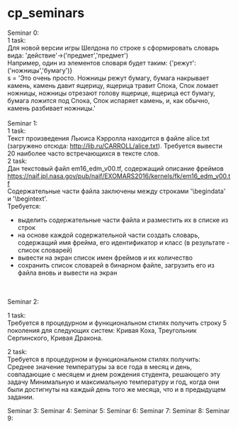 # cp_seminars

Seminar 0:
<br />
  1 task:<br />
Для новой версии игры Шелдона по строке s сформировать словарь вида: 'действие'->('предмет','предмет') <br />
Например, один из элементов словаря будет таким: {'режут':('ножницы','бумагу')}<br />
s = 'Это очень просто. Ножницы режут бумагу, бумага накрывает камень, камень давит ящерицу, ящерица травит Спока, Спок ломает ножницы, ножницы отрезают голову ящерице, ящерица ест бумагу, бумага ложится под Спока, Спок испаряет камень, и, как обычно, камень разбивает ножницы.'
<br />
<br />
Seminar 1:
<br />
  1 task:<br />
Текст произведения Льюиса Кэрролла находится в файле alice.txt (загружено отсюда: http://lib.ru/CARROLL/alice.txt). Требуется вывести 20 наиболее часто встречающихся в тексте слов.
<br />
  2 task:<br />
Дан текстовый файл em16_edm_v00.tf, содержащий описание фреймов <br /> https://naif.jpl.nasa.gov/pub/naif/EXOMARS2016/kernels/fk/em16_edm_v00.tf
<br />
Содержательные части файла заключены между строками '\begindata' и '\begintext'.<br />
Требуется:<br />
 - выделить содержательные части файла и разместить их в списке из строк
 - на основе каждой содержательной части создать словарь, содержащий имя фрейма, его идентификатор и класс (в результате - список словарей)
 - вывести на экран список имен фреймов и их количество
 - сохранить список словарей в бинарном файле, загрузить его из файла вновь и вывести на экран
<br />
<br />
Seminar 2:<br />

  1 task:<br />
Требуется в процедурном и функциональном стилях получить строку 5 поколения для следующих систем: Кривая Коха, Треугольник Серпинского, Кривая Дракона.<br />

  2 task:<br />
 Требуется в процедурном и функциональном стилях получить:<br />
Среднее значение температуры за все года в месяц и день, совпадающие с месяцем и днем рождения студента, решающего эту задачу
Минимальную и максимальную температуру и год, когда они были достигнуты на каждый день того же месяца, что и в предыдущем задании.
<br />

Seminar 3:
Seminar 4:
Seminar 5:
Seminar 6:
Seminar 7:
Seminar 8:
Seminar 9:
